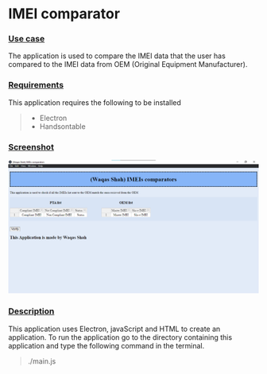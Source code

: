 # IMEI comparator
### <u>Use case</u>
The application is  used to compare the IMEI data that the user has compared to the IMEI data from OEM (Original Equipment Manufacturer).

### <u>Requirements</u>
This application requires the following to be installed
>* Electron
>* Handsontable <br>

### <u>Screenshot</u>
![screenshot](Screenshot.png)


### <u>Description</u>
This application uses Electron, javaScript and HTML to create an application. To run the application go to the directory containing this application and type the following command in the terminal.
> ./main.js